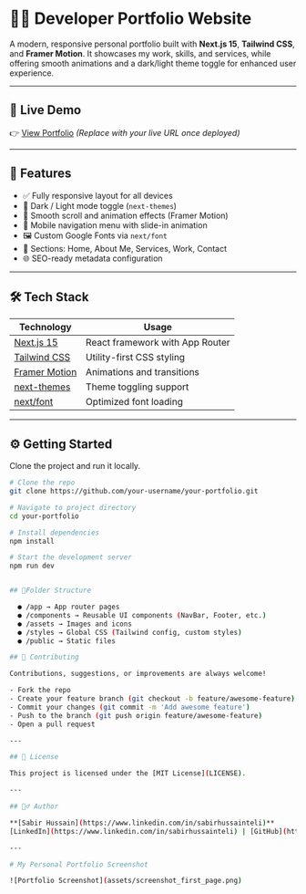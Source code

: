 # 🧑‍💻 Developer Portfolio Website

A modern, responsive personal portfolio built with **Next.js 15**, **Tailwind CSS**, and **Framer Motion**. It showcases my work, skills, and services, while offering smooth animations and a dark/light theme toggle for enhanced user experience.

---

## 🔗 Live Demo

👉 [View Portfolio](https://personal-portfolio-sepia-kappa-15.vercel.app/)
_(Replace with your live URL once deployed)_

---

## 🚀 Features

- ✅ Fully responsive layout for all devices
- 🎨 Dark / Light mode toggle (`next-themes`)
- 🔁 Smooth scroll and animation effects (Framer Motion)
- 📱 Mobile navigation menu with slide-in animation
- 🖼️ Custom Google Fonts via `next/font`
- 🧠 Sections: Home, About Me, Services, Work, Contact
- 🌐 SEO-ready metadata configuration

---

## 🛠 Tech Stack

| Technology                                                                          | Usage                           |
| ----------------------------------------------------------------------------------- | ------------------------------- |
| [Next.js 15](https://nextjs.org/)                                                   | React framework with App Router |
| [Tailwind CSS](https://tailwindcss.com/)                                            | Utility-first CSS styling       |
| [Framer Motion](https://www.framer.com/motion/)                                     | Animations and transitions      |
| [next-themes](https://github.com/pacocoursey/next-themes)                           | Theme toggling support          |
| [next/font](https://nextjs.org/docs/app/building-your-application/optimizing/fonts) | Optimized font loading          |

---

## ⚙️ Getting Started

Clone the project and run it locally.

```bash
# Clone the repo
git clone https://github.com/your-username/your-portfolio.git

# Navigate to project directory
cd your-portfolio

# Install dependencies
npm install

# Start the development server
npm run dev


## 📁Folder Structure

  ● /app → App router pages
  ● /components → Reusable UI components (NavBar, Footer, etc.)
  ● /assets → Images and icons
  ● /styles → Global CSS (Tailwind config, custom styles)
  ● /public → Static files

## 🤝 Contributing

Contributions, suggestions, or improvements are always welcome!

- Fork the repo
- Create your feature branch (git checkout -b feature/awesome-feature)
- Commit your changes (git commit -m 'Add awesome feature')
- Push to the branch (git push origin feature/awesome-feature)
- Open a pull request

---

## 📄 License

This project is licensed under the [MIT License](LICENSE).

---

## 🙋‍♂️ Author

**[Sabir Hussain](https://www.linkedin.com/in/sabirhussainteli)**   
[LinkedIn](https://www.linkedin.com/in/sabirhussainteli) | [GitHub](https://github.com/Sabirrh)

---

# My Personal Portfolio Screenshot

![Portfolio Screenshot](assets/screenshot_first_page.png)

